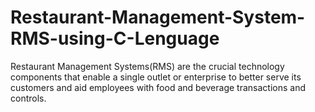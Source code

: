 # Restaurant-Management-System-RMS-using-C-Lenguage
Restaurant Management Systems(RMS) are the crucial technology components that enable a single outlet or enterprise to better serve its customers and aid employees with food and beverage transactions and controls.
